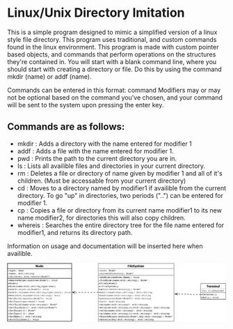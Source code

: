 # Linux/Unix Directory Imitation

This is a simple program designed to mimic a simplified version of a linux style file directory.
This program uses traditional, and custom commands found in the linux environment.
This program is made with custom pointer based objects, and commands that perform operations on the structures they're contained in.
You will start with a blank command line, where you should start with creating a directory or file. Do this by using the command mkdir (name) or addf (name).

Commands can be entered in this format: command <modifier1> <modifier2>
Modifiers may or may not be optional based on the command you've chosen, and your command will be sent to the system upon pressing the enter key.
  
## Commands are as follows:
- mkdir <modifier1>: Adds a directory with the name entered for modifier 1
- addf <modifier1> : Adds a file with the name entered for modifier 1.
- pwd : Prints the path to the current directory you are in.
- ls : Lists all availible files and directories in your current directory.
- rm <modifier1> : Deletes a file or directory of name given by modifier 1 and all of it's children. (Must be accessable from your current directory)
- cd <modifier1> : Moves to a directory named by modifier1 if availible from the current directory. To go "up" in directories, two periods ("..") can be entered for modifier 1.
- cp <modifier1> <modifier2> : Copies a file or directory from its current name modifier1 to its new name modifier2, for directories this will also copy children.
- whereis <modifier1> : Searches the entire directory tree for the file name entered for modifier1, and returns its directory path.

Information on usage and documentation will be inserted here when availible.

![UML](/Project1DSA2.png)
